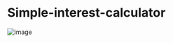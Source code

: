 # Simple-interest-calculator
![image](https://user-images.githubusercontent.com/76744581/146133808-c7294291-433c-4232-8f8b-df9aec0a28d5.png)
